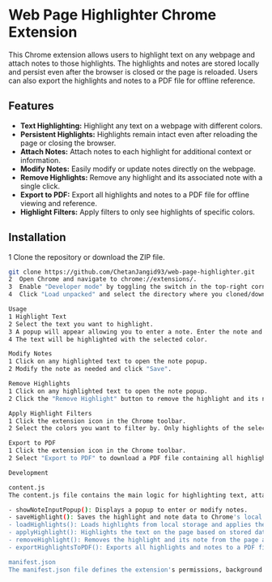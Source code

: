 # Web Page Highlighter Chrome Extension

This Chrome extension allows users to highlight text on any webpage and attach notes to those highlights. The highlights and notes are stored locally and persist even after the browser is closed or the page is reloaded. Users can also export the highlights and notes to a PDF file for offline reference.

## Features

- **Text Highlighting:** Highlight any text on a webpage with different colors.
- **Persistent Highlights:** Highlights remain intact even after reloading the page or closing the browser.
- **Attach Notes:** Attach notes to each highlight for additional context or information.
- **Modify Notes:** Easily modify or update notes directly on the webpage.
- **Remove Highlights:** Remove any highlight and its associated note with a single click.
- **Export to PDF:** Export all highlights and notes to a PDF file for offline viewing and reference.
- **Highlight Filters:** Apply filters to only see highlights of specific colors.

## Installation

1  Clone the repository or download the ZIP file.
   ```bash
   git clone https://github.com/ChetanJangid93/web-page-highlighter.git
2  Open Chrome and navigate to chrome://extensions/.
3  Enable "Developer mode" by toggling the switch in the top-right corner.
4  Click "Load unpacked" and select the directory where you cloned/downloaded the extension.

Usage
1 Highlight Text
2 Select the text you want to highlight.
3 A popup will appear allowing you to enter a note. Enter the note and click "Save" or click "Cancel" to save without a note.
4 The text will be highlighted with the selected color.

Modify Notes
1 Click on any highlighted text to open the note popup.
2 Modify the note as needed and click "Save".

Remove Highlights
1 Click on any highlighted text to open the note popup.
2 Click the "Remove Highlight" button to remove the highlight and its note.

Apply Highlight Filters
1 Click the extension icon in the Chrome toolbar.
2 Select the colors you want to filter by. Only highlights of the selected colors will be visible.

Export to PDF
1 Click the extension icon in the Chrome toolbar.
2 Select "Export to PDF" to download a PDF file containing all highlights and notes.

Development

content.js
The content.js file contains the main logic for highlighting text, attaching notes, and managing highlights. Key functions include:

- showNoteInputPopup(): Displays a popup to enter or modify notes.
- saveHighlight(): Saves the highlight and note data to Chrome's local storage.
- loadHighlights(): Loads highlights from local storage and applies them to the page.
- applyHighlight(): Highlights the text on the page based on stored data.
- removeHighlight(): Removes the highlight and its note from the page and storage.
- exportHighlightsToPDF(): Exports all highlights and notes to a PDF file.

manifest.json
The manifest.json file defines the extension's permissions, background scripts, and other metadata.
